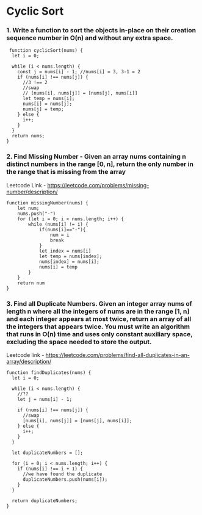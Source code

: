 # Cyclic Sort

### 1. Write a function to sort the objects in-place on their creation sequence number in O(n) and without any extra space.

```
 function cyclicSort(nums) {
  let i = 0;

  while (i < nums.length) {
    const j = nums[i] - 1; //nums[i] = 3, 3-1 = 2
    if (nums[i] !== nums[j]) {
      //3 !== 2
      //swap
      // [nums[i], nums[j]] = [nums[j], nums[i]]
      let temp = nums[i];
      nums[i] = nums[j];
      nums[j] = temp;
    } else {
      i++;
    }
  }
  return nums;
}
```

### 2. Find Missing Number - Given an array nums containing n distinct numbers in the range [0, n], return the only number in the range that is missing from the array
Leetcode Link - https://leetcode.com/problems/missing-number/description/

```
function missingNumber(nums) {
    let num;
    nums.push("-")
    for (let i = 0; i < nums.length; i++) {
        while (nums[i] != i) {
            if(nums[i]=="-"){
                num = i
                break
            }
            let index = nums[i]
            let temp = nums[index];
            nums[index] = nums[i];
            nums[i] = temp
        }
    }
    return num
}
```

### 3. Find all Duplicate Numbers. Given an integer array nums of length n where all the integers of nums are in the range [1, n] and each integer appears at most twice, return an array of all the integers that appears twice. You must write an algorithm that runs in O(n) time and uses only constant auxiliary space, excluding the space needed to store the output.
Leetcode link - https://leetcode.com/problems/find-all-duplicates-in-an-array/description/

```
function findDuplicates(nums) {
  let i = 0;

  while (i < nums.length) {
    //??
    let j = nums[i] - 1;

    if (nums[i] !== nums[j]) {
      //swap
      [nums[i], nums[j]] = [nums[j], nums[i]];
    } else {
      i++;
    }
  }

  let duplicateNumbers = [];

  for (i = 0; i < nums.length; i++) {
    if (nums[i] !== i + 1) {
      //we have found the duplicate
      duplicateNumbers.push(nums[i]);
    }
  }

  return duplicateNumbers;
}
```
